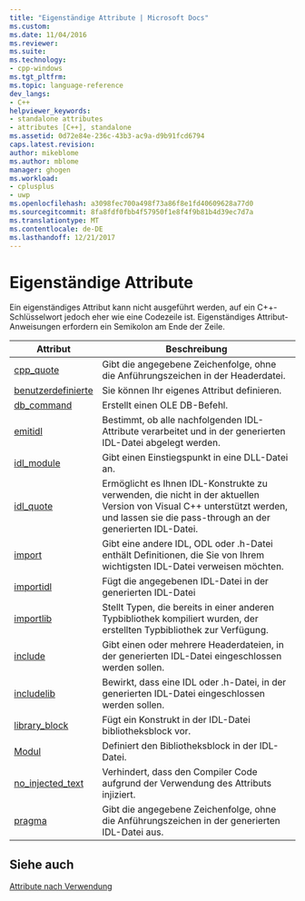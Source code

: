 ```yaml
---
title: "Eigenständige Attribute | Microsoft Docs"
ms.custom: 
ms.date: 11/04/2016
ms.reviewer: 
ms.suite: 
ms.technology:
- cpp-windows
ms.tgt_pltfrm: 
ms.topic: language-reference
dev_langs:
- C++
helpviewer_keywords:
- standalone attributes
- attributes [C++], standalone
ms.assetid: 0d72e84e-236c-43b3-ac9a-d9b91fcd6794
caps.latest.revision: 
author: mikeblome
ms.author: mblome
manager: ghogen
ms.workload:
- cplusplus
- uwp
ms.openlocfilehash: a3098fec700a498f73a86f8e1fd40609628a77d0
ms.sourcegitcommit: 8fa8fdf0fbb4f57950f1e8f4f9b81b4d39ec7d7a
ms.translationtype: MT
ms.contentlocale: de-DE
ms.lasthandoff: 12/21/2017
---
```

# <a name="stand-alone-attributes"></a>Eigenständige Attribute
Ein eigenständiges Attribut kann nicht ausgeführt werden, auf ein C++-Schlüsselwort jedoch eher wie eine Codezeile ist. Eigenständiges Attribut-Anweisungen erfordern ein Semikolon am Ende der Zeile.  
  
|Attribut|Beschreibung|  
|---------------|-----------------|  
|[cpp_quote](../windows/cpp-quote.md)|Gibt die angegebene Zeichenfolge, ohne die Anführungszeichen in der Headerdatei.|  
|[benutzerdefinierte](../windows/custom-cpp.md)|Sie können Ihr eigenes Attribut definieren.|  
|[db_command](../windows/db-command.md)|Erstellt einen OLE DB-Befehl.|  
|[emitidl](../windows/emitidl.md)|Bestimmt, ob alle nachfolgenden IDL-Attribute verarbeitet und in der generierten IDL-Datei abgelegt werden.|  
|[idl_module](../windows/idl-module.md)|Gibt einen Einstiegspunkt in eine DLL-Datei an.|  
|[idl_quote](../windows/idl-quote.md)|Ermöglicht es Ihnen IDL-Konstrukte zu verwenden, die nicht in der aktuellen Version von Visual C++ unterstützt werden, und lassen sie die pass-through an der generierten IDL-Datei.|  
|[import](../windows/import.md)|Gibt eine andere IDL, ODL oder .h-Datei enthält Definitionen, die Sie von Ihrem wichtigsten IDL-Datei verweisen möchten.|  
|[importidl](../windows/importidl.md)|Fügt die angegebenen IDL-Datei in der generierten IDL-Datei|  
|[importlib](../windows/importlib.md)|Stellt Typen, die bereits in einer anderen Typbibliothek kompiliert wurden, der erstellten Typbibliothek zur Verfügung.|  
|[include](../windows/include-cpp.md)|Gibt einen oder mehrere Headerdateien, in der generierten IDL-Datei eingeschlossen werden sollen.|  
|[includelib](../windows/includelib-cpp.md)|Bewirkt, dass eine IDL oder .h-Datei, in der generierten IDL-Datei eingeschlossen werden sollen.|  
|[library_block](../windows/library-block.md)|Fügt ein Konstrukt in der IDL-Datei bibliotheksblock vor.|  
|[Modul](../windows/module-cpp.md)|Definiert den Bibliotheksblock in der IDL-Datei.|  
|[no_injected_text](../windows/no-injected-text.md)|Verhindert, dass den Compiler Code aufgrund der Verwendung des Attributs injiziert.|  
|[pragma](../windows/pragma.md)|Gibt die angegebene Zeichenfolge, ohne die Anführungszeichen in der generierten IDL-Datei aus.|  
  
## <a name="see-also"></a>Siehe auch  
 [Attribute nach Verwendung](../windows/attributes-by-usage.md)